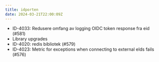 ```yaml
---
title: idporten
date: 2024-03-21T22:00:09Z
---
```

- ID-4033: Redusere omfang av logging OIDC token response fra eid (#581)
- Library upgrades
- ID-4020: redis bibliotek (#579)
- ID-4023: Metric for exceptions when connecting to external eIds fails (#576)

